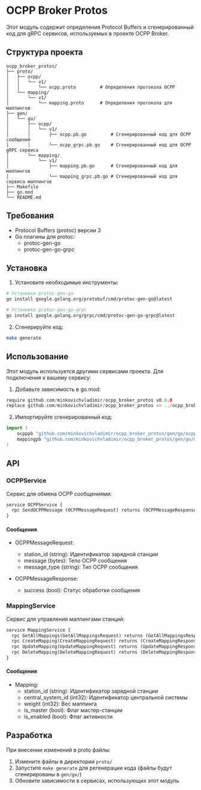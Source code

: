 # OCPP Broker Protos

Этот модуль содержит определения Protocol Buffers и сгенерированный код для gRPC сервисов, используемых в проекте OCPP Broker.

## Структура проекта

```
ocpp_broker_protos/
├── proto/
│   ├── ocpp/
│   │   └── v1/
│   │       └── ocpp.proto         # Определения протокола OCPP
│   └── mapping/
│       └── v1/
│           └── mapping.proto      # Определения протокола для маппингов
├── gen/
│   └── go/
│       ├── ocpp/
│       │   └── v1/
│       │       ├── ocpp.pb.go         # Сгенерированный код для OCPP сообщений
│       │       └── ocpp_grpc.pb.go    # Сгенерированный код для OCPP gRPC сервиса
│       └── mapping/
│           └── v1/
│               ├── mapping.pb.go      # Сгенерированный код для маппингов
│               └── mapping_grpc.pb.go # Сгенерированный код для сервиса маппингов
├── Makefile
├── go.mod
└── README.md
```

## Требования

- Protocol Buffers (protoc) версии 3
- Go плагины для protoc:
  - protoc-gen-go
  - protoc-gen-go-grpc

## Установка

1. Установите необходимые инструменты:
```bash
# Установка protoc-gen-go
go install google.golang.org/protobuf/cmd/protoc-gen-go@latest

# Установка protoc-gen-go-grpc
go install google.golang.org/grpc/cmd/protoc-gen-go-grpc@latest
```

2. Сгенерируйте код:
```bash
make generate
```

## Использование

Этот модуль используется другими сервисами проекта. Для подключения к вашему сервису:

1. Добавьте зависимость в go.mod:
```go
require github.com/minkovichvladimir/ocpp_broker_protos v0.0.0
replace github.com/minkovichvladimir/ocpp_broker_protos => ../ocpp_broker_protos
```

2. Импортируйте сгенерированный код:
```go
import (
    ocpppb "github.com/minkovichvladimir/ocpp_broker_protos/gen/go/ocpp/v1"
    mappingpb "github.com/minkovichvladimir/ocpp_broker_protos/gen/go/mapping/v1"
)
```

## API

### OCPPService

Сервис для обмена OCPP сообщениями:

```protobuf
service OCPPService {
  rpc SendOCPPMessage (OCPPMessageRequest) returns (OCPPMessageResponse) {}
}
```

#### Сообщения

- OCPPMessageRequest:
  - station_id (string): Идентификатор зарядной станции
  - message (bytes): Тело OCPP сообщения
  - message_type (string): Тип OCPP сообщения

- OCPPMessageResponse:
  - success (bool): Статус обработки сообщения

### MappingService

Сервис для управления маппингами станций:

```protobuf
service MappingService {
  rpc GetAllMappings(GetAllMappingsRequest) returns (GetAllMappingsResponse) {}
  rpc CreateMapping(CreateMappingRequest) returns (CreateMappingResponse) {}
  rpc UpdateMapping(UpdateMappingRequest) returns (UpdateMappingResponse) {}
  rpc DeleteMapping(DeleteMappingRequest) returns (DeleteMappingResponse) {}
}
```

#### Сообщения

- Mapping:
  - station_id (string): Идентификатор зарядной станции
  - central_system_id (int32): Идентификатор центральной системы
  - weight (int32): Вес маппинга
  - is_master (bool): Флаг мастер-станции
  - is_enabled (bool): Флаг активности

## Разработка

При внесении изменений в proto файлы:

1. Измените файлы в директории `proto/`
2. Запустите `make generate` для регенерации кода (файлы будут сгенерированы в `gen/go/`)
3. Обновите зависимости в сервисах, использующих этот модуль 